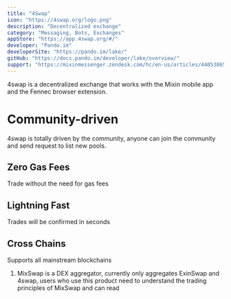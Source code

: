```yaml
---
title: "4Swap"
icon: "https://4swap.org/logo.png"
description: "Decentralized exchange"
category: "Messaging, Bots, Exchanges"
appStore: "https://app.4swap.org/#/"
developer: "Pando.im"
developerSite: "https://pando.im/lake/"
gitHub: "https://docs.pando.im/developer/lake/overview/"
support: "https://mixinmessenger.zendesk.com/hc/en-us/articles/4405386593684-How-to-buy-MOB-and-other-cryptocurrencies-on-Mixin-Messenger-"
---
```

4swap is a decentralized exchange that works with the Mixin mobile app and the Fennec browser extension. 
 
# Community-driven
4swap is totally driven by the community, anyone can join the community and send request to list new pools.

## Zero Gas Fees
Trade without the need for gas fees

## Lightning Fast
Trades will be confirmed in seconds

## Cross Chains
Supports all mainstream blockchains

1. MixSwap is a DEX aggregator, currently only aggregates ExinSwap and 4swap, users who use this product need to understand the trading principles of MixSwap and can read 
